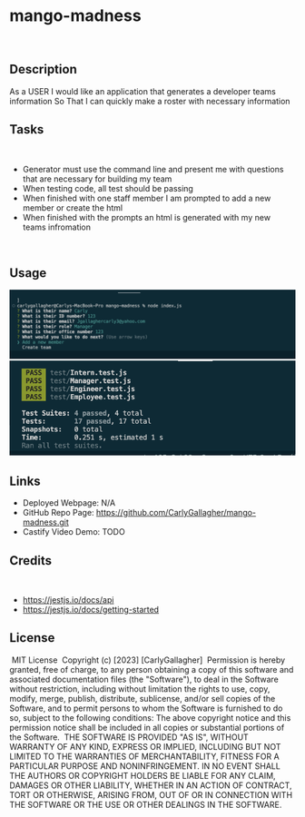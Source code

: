 # mango-madness
​
## Description
​As a USER I would like an application that generates a developer teams information
So That I can quickly make a roster with necessary information

## Tasks
​
- Generator must use the command line and present me with questions that are necessary for building my team
- When testing code, all test should be passing
- When finished with one staff member I am prompted to add a new member or create the html
- When finished with the prompts an html is generated with my new teams infromation

​
## Usage

​![CLI photo](./assets/command-line-promt.png)
![test pass photo](./assets/test-passing.png)

## Links
- Deployed Webpage: N/A
- GitHub Repo Page: https://github.com/CarlyGallagher/mango-madness.git
- Castify Video Demo: TODO
​
## Credits
​
- https://jestjs.io/docs/api
- https://jestjs.io/docs/getting-started
​
## License
​
MIT License
​
Copyright (c) [2023] [CarlyGallagher]
​
Permission is hereby granted, free of charge, to any person obtaining a copy
of this software and associated documentation files (the "Software"), to deal
in the Software without restriction, including without limitation the rights
to use, copy, modify, merge, publish, distribute, sublicense, and/or sell
copies of the Software, and to permit persons to whom the Software is
furnished to do so, subject to the following conditions:
​
The above copyright notice and this permission notice shall be included in all
copies or substantial portions of the Software.
​
THE SOFTWARE IS PROVIDED "AS IS", WITHOUT WARRANTY OF ANY KIND, EXPRESS OR
IMPLIED, INCLUDING BUT NOT LIMITED TO THE WARRANTIES OF MERCHANTABILITY,
FITNESS FOR A PARTICULAR PURPOSE AND NONINFRINGEMENT. IN NO EVENT SHALL THE
AUTHORS OR COPYRIGHT HOLDERS BE LIABLE FOR ANY CLAIM, DAMAGES OR OTHER
LIABILITY, WHETHER IN AN ACTION OF CONTRACT, TORT OR OTHERWISE, ARISING FROM,
OUT OF OR IN CONNECTION WITH THE SOFTWARE OR THE USE OR OTHER DEALINGS IN THE
SOFTWARE.